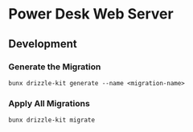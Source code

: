 # Power Desk Web Server


## Development

### Generate the Migration

```shell
bunx drizzle-kit generate --name <migration-name>
```

### Apply All Migrations

```shell
bunx drizzle-kit migrate
```
